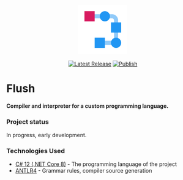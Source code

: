 <div align="center">
  <img src="icon.svg" style="height: 128px" alt="icon" />
</div>

<div align="center">

[![Latest Release](https://img.shields.io/badge/Latest_release-6d28d9)](https://github.com/TacticalCamel/flush/releases/latest)
[![Publish](https://github.com/TacticalCamel/flush/actions/workflows/dotnet.yml/badge.svg?event=push)](https://github.com/TacticalCamel/flush/releases/latest)

</div>

# Flush

#### Compiler and interpreter for a custom programming language. 

### Project status

In progress, early development.

### Technologies Used

- <a href="https://dotnet.microsoft.com/en-us/languages/csharp">C# 12 (.NET Core 8)</a> - The programming language of the project
- <a href="https://github.com/antlr/antlr4">ANTLR4</a> - Grammar rules, compiler source generation
